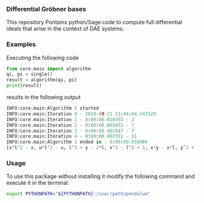 ### Differential Gröbner bases

This repository Pontains python/Sage code to compute full differential ideals that arise in the context of DAE systems.

### Examples

Executing the following code

```python
from core.main import algorithm
qi, pi = single()
result = algorithm(qi, pi)
print(result)
```

results in the following output

```python
INFO:core.main:Algorithm 1 started
INFO:core.main:Iteration 0 - 2024-08-21 11:44:04.543529
INFO:core.main:Iteration 1 - 0:00:00.018392 - 3
INFO:core.main:Iteration 2 - 0:00:00.003453 - 7
INFO:core.main:Iteration 3 - 0:00:00.002947 - 7
INFO:core.main:Iteration 4 - 0:00:00.002551 - 11
INFO:core.main:Algorithm 1 ended in - 0:00:00.034986
[x*l^2 - x, u*l^2 - u, l^3 + y - 2*l, x^2 - l^2 + 1, x*y - x*l, y^2 + l^2 - 2, x*u, y*u - u*l, u^2 - y + l, y*l - 1, v]
```

### Usage

To use this package without installing it modify the following command and execute it in the terminal.

```bash
export PYTHONPATH="${PYTHONPATH}:/user/path/pendulum"
```
